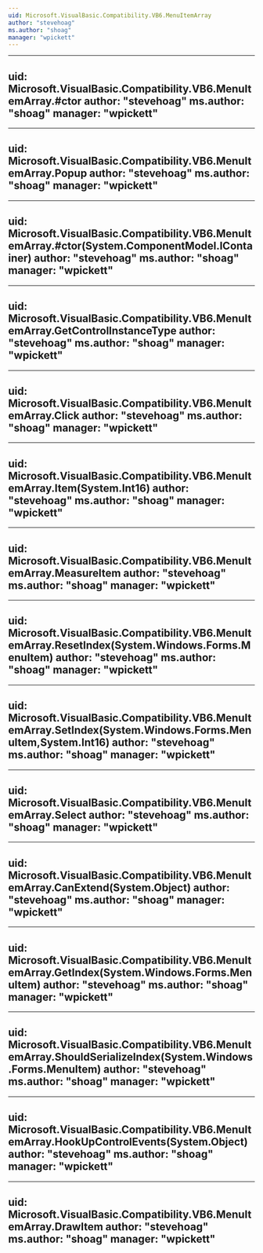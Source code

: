 ```yaml
---
uid: Microsoft.VisualBasic.Compatibility.VB6.MenuItemArray
author: "stevehoag"
ms.author: "shoag"
manager: "wpickett"
---
```


---
uid: Microsoft.VisualBasic.Compatibility.VB6.MenuItemArray.#ctor
author: "stevehoag"
ms.author: "shoag"
manager: "wpickett"
---

---
uid: Microsoft.VisualBasic.Compatibility.VB6.MenuItemArray.Popup
author: "stevehoag"
ms.author: "shoag"
manager: "wpickett"
---

---
uid: Microsoft.VisualBasic.Compatibility.VB6.MenuItemArray.#ctor(System.ComponentModel.IContainer)
author: "stevehoag"
ms.author: "shoag"
manager: "wpickett"
---

---
uid: Microsoft.VisualBasic.Compatibility.VB6.MenuItemArray.GetControlInstanceType
author: "stevehoag"
ms.author: "shoag"
manager: "wpickett"
---

---
uid: Microsoft.VisualBasic.Compatibility.VB6.MenuItemArray.Click
author: "stevehoag"
ms.author: "shoag"
manager: "wpickett"
---

---
uid: Microsoft.VisualBasic.Compatibility.VB6.MenuItemArray.Item(System.Int16)
author: "stevehoag"
ms.author: "shoag"
manager: "wpickett"
---

---
uid: Microsoft.VisualBasic.Compatibility.VB6.MenuItemArray.MeasureItem
author: "stevehoag"
ms.author: "shoag"
manager: "wpickett"
---

---
uid: Microsoft.VisualBasic.Compatibility.VB6.MenuItemArray.ResetIndex(System.Windows.Forms.MenuItem)
author: "stevehoag"
ms.author: "shoag"
manager: "wpickett"
---

---
uid: Microsoft.VisualBasic.Compatibility.VB6.MenuItemArray.SetIndex(System.Windows.Forms.MenuItem,System.Int16)
author: "stevehoag"
ms.author: "shoag"
manager: "wpickett"
---

---
uid: Microsoft.VisualBasic.Compatibility.VB6.MenuItemArray.Select
author: "stevehoag"
ms.author: "shoag"
manager: "wpickett"
---

---
uid: Microsoft.VisualBasic.Compatibility.VB6.MenuItemArray.CanExtend(System.Object)
author: "stevehoag"
ms.author: "shoag"
manager: "wpickett"
---

---
uid: Microsoft.VisualBasic.Compatibility.VB6.MenuItemArray.GetIndex(System.Windows.Forms.MenuItem)
author: "stevehoag"
ms.author: "shoag"
manager: "wpickett"
---

---
uid: Microsoft.VisualBasic.Compatibility.VB6.MenuItemArray.ShouldSerializeIndex(System.Windows.Forms.MenuItem)
author: "stevehoag"
ms.author: "shoag"
manager: "wpickett"
---

---
uid: Microsoft.VisualBasic.Compatibility.VB6.MenuItemArray.HookUpControlEvents(System.Object)
author: "stevehoag"
ms.author: "shoag"
manager: "wpickett"
---

---
uid: Microsoft.VisualBasic.Compatibility.VB6.MenuItemArray.DrawItem
author: "stevehoag"
ms.author: "shoag"
manager: "wpickett"
---
